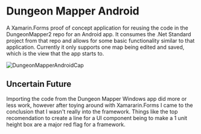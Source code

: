 # Dungeon Mapper Android 
A Xamarin.Forms proof of concept application for reusing the code in the DungeonMapper2 repo for an Android app. It consumes the .Net Standard project from that repo
and allows for some basic functionality similar to that application. Currently it only supports one map being edited and saved, which is the view that the app starts to.

![DungeonMapperAndroidCap](https://user-images.githubusercontent.com/6111060/169911185-337d7368-3b0f-4925-ab4b-44a2d4119d80.jpg)

## Uncertain Future
Importing the code from the Dungeon Mapper Windows app did more or less work, however after toying around with Xamararin.Forms I came to the conclusion that I wasn't
really into the framework. Things like the top recomendation to create a line for a UI component being to make a 1 unit height box are a major red flag for a framework.
